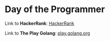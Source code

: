 # Day of the Programmer

Link to **HackerRank**: [HackerRank](https://www.hackerrank.com/challenges/day-of-the-programmer/problem)

Link to **The Play Golang**: [play.golang.org](https://play.golang.org/p/-OaXJRq9P2U)